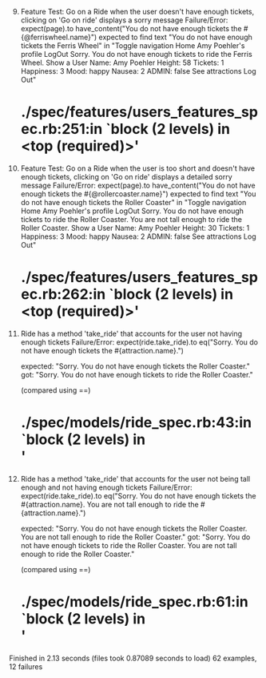 
  9) Feature Test: Go on a Ride when the user doesn't have enough tickets, clicking on 'Go on ride' displays a sorry message
     Failure/Error: expect(page).to have_content("You do not have enough tickets the #{@ferriswheel.name}")
       expected to find text "You do not have enough tickets the Ferris Wheel" in "Toggle navigation Home Amy Poehler's profile LogOut Sorry. You do not have enough tickets to ride the Ferris Wheel. Show a User Name: Amy Poehler Height: 58 Tickets: 1 Happiness: 3 Mood: happy Nausea: 2 ADMIN: false See attractions Log Out"
     # ./spec/features/users_features_spec.rb:251:in `block (2 levels) in <top (required)>'

  10) Feature Test: Go on a Ride when the user is too short and doesn't have enough tickets, clicking on 'Go on ride' displays a detailed sorry message
      Failure/Error: expect(page).to have_content("You do not have enough tickets the #{@rollercoaster.name}")
        expected to find text "You do not have enough tickets the Roller Coaster" in "Toggle navigation Home Amy Poehler's profile LogOut Sorry. You do not have enough tickets to ride the Roller Coaster. You are not tall enough to ride the Roller Coaster. Show a User Name: Amy Poehler Height: 30 Tickets: 1 Happiness: 3 Mood: happy Nausea: 2 ADMIN: false See attractions Log Out"
      # ./spec/features/users_features_spec.rb:262:in `block (2 levels) in <top (required)>'

  11) Ride has a method 'take_ride' that accounts for the user not having enough tickets
      Failure/Error: expect(ride.take_ride).to eq("Sorry. You do not have enough tickets the #{attraction.name}.")
      
        expected: "Sorry. You do not have enough tickets the Roller Coaster."
             got: "Sorry. You do not have enough tickets to ride the Roller Coaster."
      
        (compared using ==)
      # ./spec/models/ride_spec.rb:43:in `block (2 levels) in <main>'

  12) Ride has a method 'take_ride' that accounts for the user not being tall enough and not having enough tickets
      Failure/Error: expect(ride.take_ride).to eq("Sorry. You do not have enough tickets the #{attraction.name}. You are not tall enough to ride the #{attraction.name}.")
      
        expected: "Sorry. You do not have enough tickets the Roller Coaster. You are not tall enough to ride the Roller Coaster."
             got: "Sorry. You do not have enough tickets to ride the Roller Coaster. You are not tall enough to ride the Roller Coaster."
      
        (compared using ==)
      # ./spec/models/ride_spec.rb:61:in `block (2 levels) in <main>'

Finished in 2.13 seconds (files took 0.87089 seconds to load)
62 examples, 12 failures
